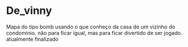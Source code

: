 # De_vinny
Mapa do tipo bomb usando o que conheço da casa de um vizinho do condominio. não para ficar igual, mas para ficar divertido de ser jogado.
atualmente finalizado

 
